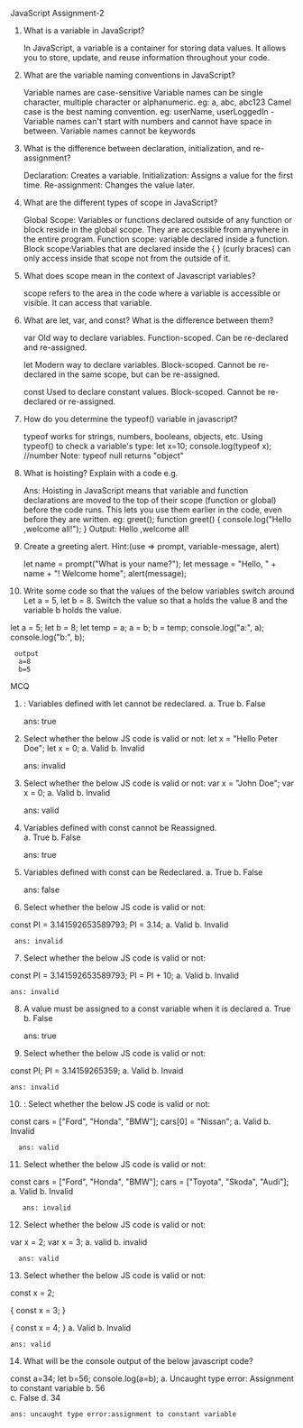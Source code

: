 JavaScript
Assignment-2

1.	 What is a variable in JavaScript?

     In JavaScript, a variable is a container for storing data values. It allows you to store, update, and reuse information throughout your code.
     
2.	 What are the variable naming conventions in JavaScript?
      
      Variable names are case-sensitive
      Variable names can be single character, multiple character or alphanumeric. eg: a, abc, abc123
      Camel case is the best naming convention. eg: userName, userLoggedIn -Variable names can't start with numbers and cannot have space in between.
      Variable names cannot be keywords
     
3.	What is the difference between declaration, initialization, and re-assignment?

      Declaration: Creates a variable.
      Initialization: Assigns a value for the first time.
      Re-assignment: Changes the value later.

4.	What are the different types of scope in JavaScript?
     
     Global Scope: Variables or functions declared outside of any function or block reside in the global scope. They are accessible from anywhere in the entire program.
     Function scope: variable declared inside a function.
     Block scope:Variables that are declared inside the { } (curly braces) can only access inside that scope not from the outside of it.

5.	What does scope mean in the context of Javascript variables?
     
     scope refers to the area in the code where a variable is accessible or visible. It can access that variable.

6.	What are let, var, and const? What is the difference between them?
      
      var
     Old way to declare variables.
     Function-scoped.
     Can be re-declared and re-assigned.

      let
     Modern way to declare variables.
     Block-scoped.
     Cannot be re-declared in the same scope, but can be re-assigned.

      const
     Used to declare constant values.
     Block-scoped.
     Cannot be re-declared or re-assigned.

7.	How do you determine the typeof() variable in javascript?

      typeof works for strings, numbers, booleans, objects, etc. Using typeof() to check a variable's type: 
          let x=10;
          console.log(typeof x); //number
     Note: typeof null returns "object"

8.	 What is hoisting? Explain with a code e.g.
       
       Ans: Hoisting in JavaScript means that variable and function declarations are moved to the top of their scope (function or global) before the code runs. This lets you use them earlier in the code, even before they are written.
  eg:
       greet(); 
       function greet()
  	   {
         console.log("Hello ,welcome all!");
        }
    Output: Hello ,welcome all!
  	 
10.	 Create a greeting alert. Hint:(use => prompt, variable-message, alert)

       let name = prompt("What is your name?");
       let message = "Hello, " + name + "! Welcome home";
       alert(message);

11.	 Write some code so that the values of the below variables switch around 
Let a = 5, let b = 8. Switch the value so that a holds the value 8 and the variable b holds the value.
 
  let a = 5;
  let b = 8;
  let temp = a;
  a = b;
  b = temp;
  console.log("a:", a); 
  console.log("b:", b); 
     
     output 
      a=8
      b=5

MCQ

1.	: Variables defined with let cannot be redeclared.
a.	True 
b.	False
    
    ans: true

2.	 Select whether the below JS code is valid or not:
let x = "Hello Peter Doe";
let x = 0;
a.	Valid
b.	Invalid

     ans: invalid

3.	Select whether the below JS code is valid or not:
var x = "John Doe";
var x = 0;
a.	Valid
b.	Invalid
      
      ans: valid
    

4.	Variables defined with const cannot be Reassigned.	
a.	True
b.	False

     ans: true

5.	Variables defined with const can be Redeclared.
a.	True
b.	False

     ans: false

6.	 Select whether the below JS code is valid or not:

const PI = 3.141592653589793;
PI = 3.14;
a.	Valid
b.	Invalid

     ans: invalid

7.	Select whether the below JS code is valid or not:

const PI = 3.141592653589793;
PI = PI + 10;
a.	Valid
b.	Invalid

    ans: invalid

8.	A value must be assigned to a const variable when it is declared
a.	True
b.	False

     ans: true

9.	 Select whether the below JS code is valid or not:

const PI;
PI = 3.14159265359;
a.	Valid
b.	Invaid

    ans: invalid

10.	: Select whether the below JS code is valid or not:

const cars = ["Ford", "Honda", "BMW"];
cars[0] = "Nissan";
a.	Valid
b.	Invalid
     
      ans: valid
        
11.	Select whether the below JS code is valid or not:

const cars = ["Ford", "Honda", "BMW"];
cars = ["Toyota", "Skoda", "Audi"];
a.	Valid
b.	Invalid
       
       ans: invalid

12.	Select whether the below JS code is valid or not:

var x = 2;
var x = 3;
a.	valid
b.	invalid

      ans: valid

13.	Select whether the below JS code is valid or not:

const x = 2;

{
const x = 3;
}

{
const x = 4;
}
a.	Valid
b.	Invalid

    ans: valid

14.	 What will be the console output of the below javascript code?

const a=34;
let b=56;
console.log(a=b);
a.	Uncaught type error: Assignment to constant variable
b.	56	
c.	False
d.	34

    ans: uncaught type error:assignment to constant variable
